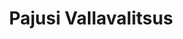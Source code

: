 ---
title: Pajusi Vallavalitsus
maintainer_name: Merike Sumla
maintainer_email: merike.sumla@pajusi.ee
description: ''
---